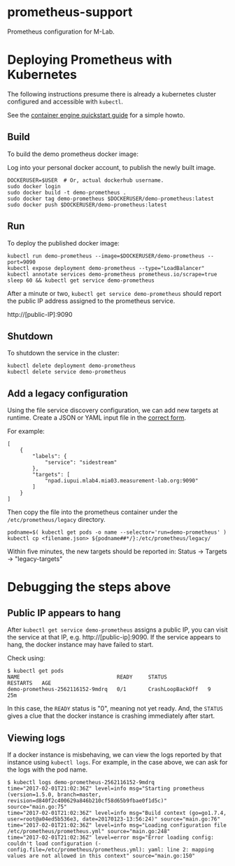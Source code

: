 # prometheus-support

Prometheus configuration for M-Lab.

# Deploying Prometheus with Kubernetes

The following instructions presume there is already a kubernetes cluster
configured and accessible with `kubectl`.

See the [container engine quickstart guide][quickstart] for a simple howto.

[quickstart]: https://cloud.google.com/container-engine/docs/quickstart

## Build

To build the demo prometheus docker image:

Log into your personal docker account, to publish the newly built image.

    DOCKERUSER=$USER  # Or, actual dockerhub username.
    sudo docker login
    sudo docker build -t demo-prometheus .
    sudo docker tag demo-prometheus $DOCKERUSER/demo-prometheus:latest
    sudo docker push $DOCKERUSER/demo-prometheus:latest

## Run

To deploy the published docker image:

    kubectl run demo-prometheus --image=$DOCKERUSER/demo-prometheus --port=9090
    kubectl expose deployment demo-prometheus --type="LoadBalancer"
    kubectl annotate services demo-prometheus prometheus.io/scrape=true
    sleep 60 && kubectl get service demo-prometheus

After a minute or two, `kubectl get service demo-prometheus` should report the
public IP address assigned to the prometheus service.

http://[public-IP]:9090

## Shutdown

To shutdown the service in the cluster:

    kubectl delete deployment demo-prometheus
    kubectl delete service demo-prometheus

## Add a legacy configuration

Using the file service discovery configuration, we can add new targets at
runtime. Create a JSON or YAML input file in the [correct form][file_sd_config].

For example:

```
[
    {
        "labels": {
            "service": "sidestream"
        },
        "targets": [
            "npad.iupui.mlab4.mia03.measurement-lab.org:9090"
        ]
    }
]
```

Then copy the file into the prometheus container under the
`/etc/prometheus/legacy` directory.

    podname=$( kubectl get pods -o name --selector='run=demo-prometheus' )
    kubectl cp <filename.json> ${podname##*/}:/etc/prometheus/legacy/

Within five minutes, the new targets should be reported in: Status -> Targets
-> "legacy-targets"

[file_sd_config]: https://prometheus.io/docs/operating/configuration/#file_sd_config

# Debugging the steps above

## Public IP appears to hang

After `kubectl get service demo-prometheus` assigns a public IP, you can visit
the service at that IP, e.g. http://[public-ip]:9090. If the service appears to
hang, the docker instance may have failed to start.

Check using:

```
$ kubectl get pods
NAME                               READY     STATUS             RESTARTS   AGE
demo-prometheus-2562116152-9mdrq   0/1       CrashLoopBackOff   9          25m
```

In this case, the `READY` status is "0", meaning not yet ready. And, the
`STATUS` gives a clue that the docker instance is crashing immediately after
start.

## Viewing logs

If a docker instance is misbehaving, we can view the logs reported by that
instance using `kubectl logs`. For example, in the case above, we can ask for
the logs with the pod name.

```
$ kubectl logs demo-prometheus-2562116152-9mdrq
time="2017-02-01T21:02:36Z" level=info msg="Starting prometheus (version=1.5.0, branch=master, revision=d840f2c400629a846b210cf58d65b9fbae0f1d5c)" source="main.go:75"
time="2017-02-01T21:02:36Z" level=info msg="Build context (go=go1.7.4, user=root@a04ed5b536e3, date=20170123-13:56:24)" source="main.go:76"
time="2017-02-01T21:02:36Z" level=info msg="Loading configuration file /etc/prometheus/prometheus.yml" source="main.go:248"
time="2017-02-01T21:02:36Z" level=error msg="Error loading config: couldn't load configuration (-config.file=/etc/prometheus/prometheus.yml): yaml: line 2: mapping values are not allowed in this context" source="main.go:150"
```
